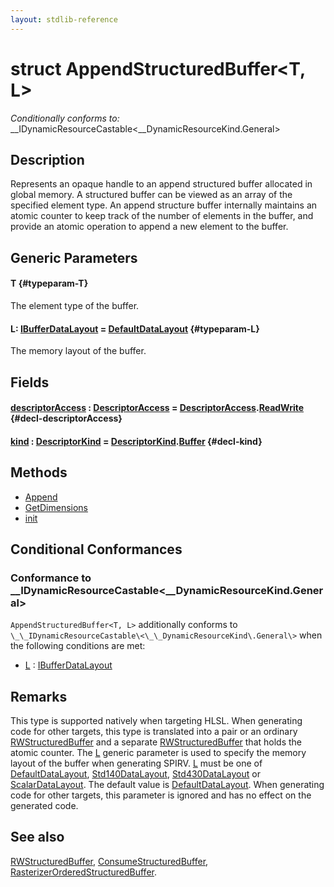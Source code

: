 ```yaml
---
layout: stdlib-reference
---
```


# struct AppendStructuredBuffer\<T, L\>

*Conditionally conforms to:* \_\_IDynamicResourceCastable\<\_\_DynamicResourceKind\.General\>

## Description

Represents an opaque handle to an append structured buffer allocated in global memory.
A structured buffer can be viewed as an array of the specified element type.
An append structure buffer internally maintains an atomic counter to keep track of the number of elements in the buffer,
and provide an atomic operation to append a new element to the buffer.

## Generic Parameters

#### T {#typeparam-T}
The element type of the buffer.

#### L: [IBufferDataLayout](/stdlib-reference/interfaces/ibufferdatalayout-017b/index) = [DefaultDataLayout](/stdlib-reference/types/defaultdatalayout-07b/index) {#typeparam-L}
The memory layout of the buffer.


## Fields

#### [descriptorAccess](/stdlib-reference/types/appendstructuredbuffer-06g/descriptoraccess-a) : [DescriptorAccess](/stdlib-reference/types/descriptoraccess-0a/index) = [DescriptorAccess](/stdlib-reference/types/descriptoraccess-0a/index)\.[ReadWrite](/stdlib-reference/types/descriptoraccess-0a/index#decl-ReadWrite) {#decl-descriptorAccess}
#### [kind](/stdlib-reference/types/appendstructuredbuffer-06g/kind) : [DescriptorKind](/stdlib-reference/types/descriptorkind-0a/index) = [DescriptorKind](/stdlib-reference/types/descriptorkind-0a/index)\.[Buffer](/stdlib-reference/types/descriptorkind-0a/index#decl-Buffer) {#decl-kind}

## Methods

* [Append](/stdlib-reference/types/appendstructuredbuffer-06g/append-0)
* [GetDimensions](/stdlib-reference/types/appendstructuredbuffer-06g/getdimensions-03)
* [init](/stdlib-reference/types/appendstructuredbuffer-06g/init)

## Conditional Conformances

### Conformance to \_\_IDynamicResourceCastable\<\_\_DynamicResourceKind\.General\>
`AppendStructuredBuffer<T, L>` additionally conforms to `\_\_IDynamicResourceCastable\<\_\_DynamicResourceKind\.General\>` when the following conditions are met:

  * [L](/stdlib-reference/types/appendstructuredbuffer-06g/index#typeparam-L) : [IBufferDataLayout](/stdlib-reference/interfaces/ibufferdatalayout-017b/index)
## Remarks


This type is supported natively when targeting HLSL.
When generating code for other targets, this type is translated into a pair or an ordinary <span class='code'><a href="/stdlib-reference/types/rwstructuredbuffer-012c/index" class="code_type">RWStructuredBuffer</a></span> and
a separate <span class='code'><a href="/stdlib-reference/types/rwstructuredbuffer-012c/index" class="code_type">RWStructuredBuffer</a></span> that holds the atomic counter.
The <span class='code'><a href="/stdlib-reference/types/appendstructuredbuffer-06g/index#typeparam-L" class="code_type">L</a></span> generic parameter is used to specify the memory layout of the buffer when
generating SPIRV.
<span class='code'><a href="/stdlib-reference/types/appendstructuredbuffer-06g/index#typeparam-L" class="code_type">L</a></span> must be one of <span class='code'><a href="/stdlib-reference/types/defaultdatalayout-07b/index" class="code_type">DefaultDataLayout</a></span>, <span class='code'><a href="/stdlib-reference/types/std140datalayout-06a/index" class="code_type">Std140DataLayout</a></span>, <span class='code'><a href="/stdlib-reference/types/std430datalayout-06a/index" class="code_type">Std430DataLayout</a></span> or <span class='code'><a href="/stdlib-reference/types/scalardatalayout-06a/index" class="code_type">ScalarDataLayout</a></span>.
The default value is <span class='code'><a href="/stdlib-reference/types/defaultdatalayout-07b/index" class="code_type">DefaultDataLayout</a></span>.
When generating code for other targets, this parameter is ignored and has no effect on the generated code.

## See also

<span class='code'><a href="/stdlib-reference/types/rwstructuredbuffer-012c/index" class="code_type">RWStructuredBuffer</a></span>, <span class='code'><a href="/stdlib-reference/types/consumestructuredbuffer-07h/index" class="code_type">ConsumeStructuredBuffer</a></span>, <span class='code'><a href="/stdlib-reference/types/rasterizerorderedstructuredbuffer-0ahr/index" class="code_type">RasterizerOrderedStructuredBuffer</a></span>.


